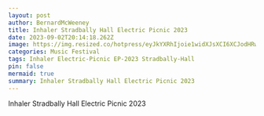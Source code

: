 ```yaml
---
layout: post
author: BernardMcWeeney
title: Inhaler Stradbally Hall Electric Picnic 2023
date: 2023-09-02T20:14:18.262Z
image: https://img.resized.co/hotpress/eyJkYXRhIjoie1widXJsXCI6XCJodHRwczpcXFwvXFxcL21lZGlhLmhvdHByZXNzLmNvbVxcXC91cGxvYWRzXFxcLzIwMjNcXFwvMDlcXFwvMDMxNDE0MTFcXFwvSW5oYWxlci1hdC1FbGVjdHJpYy1QaWNuaWMtMjAyMy1ieS1NSWd1ZWwtUnVpei01LmpwZ1wiLFwid2lkdGhcIjo2NDcsXCJoZWlnaHRcIjozNDAsXCJkZWZhdWx0XCI6XCJodHRwczpcXFwvXFxcL3d3dy5ob3RwcmVzcy5jb21cXFwvaVxcXC9uby1pbWFnZS5wbmc_dj04XCIsXCJvcHRpb25zXCI6W119IiwiaGFzaCI6Ijc1YTE4MWM0NDJjY2Q5ZDRjNTlhOTE0YmUyNDk1OGIyYWY4NThhNTcifQ==/inhaler-at-electric-picnic-2023-by-miguel-ruiz-5.jpg
categories: Music Festival
tags: Inhaler Electric-Picnic EP-2023 Stradbally-Hall
pin: false
mermaid: true
summary: Inhaler Stradbally Hall Electric Picnic 2023
---
```

Inhaler Stradbally Hall Electric Picnic 2023
